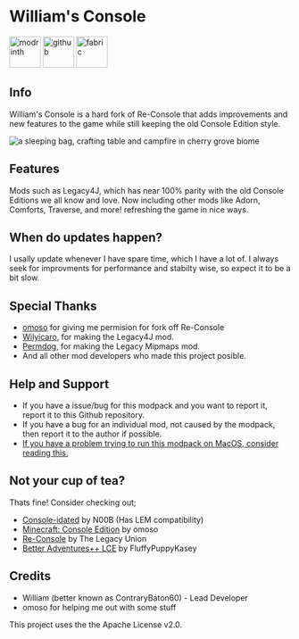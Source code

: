 # William's Console

<img alt="modrinth" height="56" src="https://cdn.jsdelivr.net/npm/@intergrav/devins-badges@3/assets/cozy/available/modrinth_vector.svg"> <img alt="github" height="56" src="https://cdn.jsdelivr.net/npm/@intergrav/devins-badges@3/assets/cozy/available/github_vector.svg"> <img alt="fabric" height="56" src="https://cdn.jsdelivr.net/npm/@intergrav/devins-badges@3/assets/cozy/supported/fabric_vector.svg">





## Info
William's Console is a hard fork of Re-Console that adds improvements and new features to the game while still keeping the old Console Edition style.
 

![a sleeping bag, crafting table and campfire in cherry grove biome](https://cdn.modrinth.com/data/RonOSA8X/images/c1fc5ced8756feeab2eacd5ba970e65e66719357.png)

## Features
Mods such as Legacy4J, which has near 100% parity with the old Console Editions we all know and love. Now including other mods like Adorn, Comforts, Traverse, and more! refreshing the game in nice ways.

## When do updates happen?
I usally update whenever I have spare time, which I have a lot of. I always seek for improvments for performance and stabilty wise, so expect it to be a bit slow.

## Special Thanks
- [omoso](https://modrinth.com/user/omoso) for giving me permision for fork off Re-Console
- [Wilyicaro](https://modrinth.com/user/wilyicaro), for making the Legacy4J mod.
- [Permdog](https://modrinth.com/user/Permdog99), for making the Legacy Mipmaps mod.
- And all other mod developers who made this project posible.

## Help and Support
- If you have a issue/bug for this modpack and you want to report it, report it to this Github repository.
- If you have a bug for an individual mod, not caused by the modpack, then report it to the author if possible.
- [If you have a problem trying to run this modpack on MacOS, consider reading this.](https://github.com/contrarybaton60/Williams-Console/wiki/Running-William's-Console-or-Re%E2%80%90Console-on-MacOS)

## Not your cup of tea?
Thats fine! Consider checking out;
- [Console-idated](https://modrinth.com/modpack/console-idated) by N00B (Has LEM compatibility)
- [Minecraft: Console Edition](https://modrinth.com/modpack/consoleedition) by omoso
- [Re-Console](https://modrinth.com/modpack/legacy-minecraft) by The Legacy Union
- [Better Adventures++ LCE](https://modrinth.com/modpack/better-adventures++-lce) by FluffyPuppyKasey

## Credits
- William (better known as ContraryBaton60) - Lead Developer
- omoso for helping me out with some stuff

This project uses the the Apache License v2.0.
